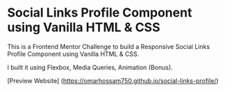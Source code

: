 # Social Links Profile Component using Vanilla HTML & CSS

This is a Frontend Mentor Challenge to build a Responsive Social Links Profile Component using Vanilla HTML & CSS.

I built it using Flexbox, Media Queries, Animation (Bonus).

[Preview Website] (https://omarhossam750.github.io/social-links-profile/)
